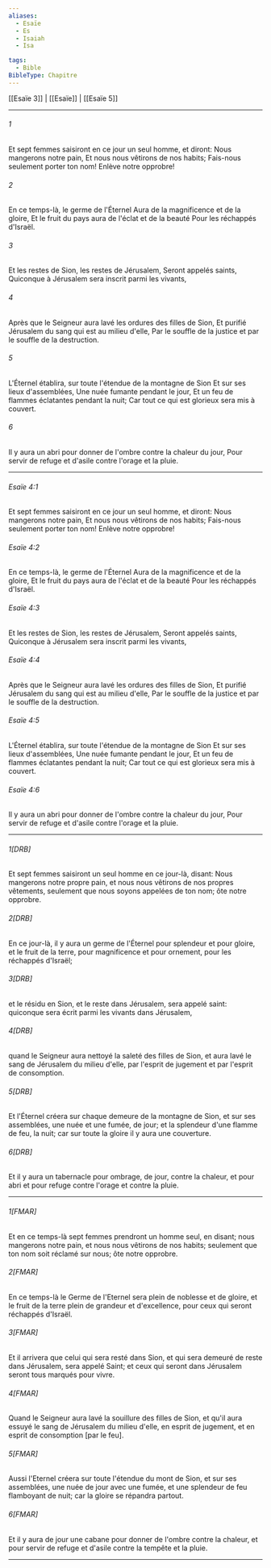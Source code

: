 ```yaml
---
aliases:
  - Esaïe
  - Es
  - Isaiah
  - Isa

tags:
  - Bible
BibleType: Chapitre
---
```

[[Esaïe 3]] | [[Esaïe]] | [[Esaïe 5]]

---
###### 1
Et sept femmes saisiront en ce jour un seul homme, et diront: Nous mangerons notre pain, Et nous nous vêtirons de nos habits; Fais-nous seulement porter ton nom! Enlève notre opprobre!
###### 2
En ce temps-là, le germe de l'Éternel Aura de la magnificence et de la gloire, Et le fruit du pays aura de l'éclat et de la beauté Pour les réchappés d'Israël.
###### 3
Et les restes de Sion, les restes de Jérusalem, Seront appelés saints, Quiconque à Jérusalem sera inscrit parmi les vivants,
###### 4
Après que le Seigneur aura lavé les ordures des filles de Sion, Et purifié Jérusalem du sang qui est au milieu d'elle, Par le souffle de la justice et par le souffle de la destruction.
###### 5
L'Éternel établira, sur toute l'étendue de la montagne de Sion Et sur ses lieux d'assemblées, Une nuée fumante pendant le jour, Et un feu de flammes éclatantes pendant la nuit; Car tout ce qui est glorieux sera mis à couvert.
###### 6
Il y aura un abri pour donner de l'ombre contre la chaleur du jour, Pour servir de refuge et d'asile contre l'orage et la pluie.

---
###### Esaïe 4:1
Et sept femmes saisiront en ce jour un seul homme, et diront: Nous mangerons notre pain, Et nous nous vêtirons de nos habits; Fais-nous seulement porter ton nom! Enlève notre opprobre!
###### Esaïe 4:2
En ce temps-là, le germe de l'Éternel Aura de la magnificence et de la gloire, Et le fruit du pays aura de l'éclat et de la beauté Pour les réchappés d'Israël.
###### Esaïe 4:3
Et les restes de Sion, les restes de Jérusalem, Seront appelés saints, Quiconque à Jérusalem sera inscrit parmi les vivants,
###### Esaïe 4:4
Après que le Seigneur aura lavé les ordures des filles de Sion, Et purifié Jérusalem du sang qui est au milieu d'elle, Par le souffle de la justice et par le souffle de la destruction.
###### Esaïe 4:5
L'Éternel établira, sur toute l'étendue de la montagne de Sion Et sur ses lieux d'assemblées, Une nuée fumante pendant le jour, Et un feu de flammes éclatantes pendant la nuit; Car tout ce qui est glorieux sera mis à couvert.
###### Esaïe 4:6
Il y aura un abri pour donner de l'ombre contre la chaleur du jour, Pour servir de refuge et d'asile contre l'orage et la pluie.

---
###### 1[DRB]
Et sept femmes saisiront un seul homme en ce jour-là, disant: Nous mangerons notre propre pain, et nous nous vêtirons de nos propres vêtements, seulement que nous soyons appelées de ton nom; ôte notre opprobre.
###### 2[DRB]
En ce jour-là, il y aura un germe de l'Éternel pour splendeur et pour gloire, et le fruit de la terre, pour magnificence et pour ornement, pour les réchappés d'Israël;
###### 3[DRB]
et le résidu en Sion, et le reste dans Jérusalem, sera appelé saint: quiconque sera écrit parmi les vivants dans Jérusalem,
###### 4[DRB]
quand le Seigneur aura nettoyé la saleté des filles de Sion, et aura lavé le sang de Jérusalem du milieu d'elle, par l'esprit de jugement et par l'esprit de consomption.
###### 5[DRB]
Et l'Éternel créera sur chaque demeure de la montagne de Sion, et sur ses assemblées, une nuée et une fumée, de jour; et la splendeur d'une flamme de feu, la nuit; car sur toute la gloire il y aura une couverture.
###### 6[DRB]
Et il y aura un tabernacle pour ombrage, de jour, contre la chaleur, et pour abri et pour refuge contre l'orage et contre la pluie.

---
###### 1[FMAR]
Et en ce temps-là sept femmes prendront un homme seul, en disant; nous mangerons notre pain, et nous nous vêtirons de nos habits; seulement que ton nom soit réclamé sur nous; ôte notre opprobre.
###### 2[FMAR]
En ce temps-là le Germe de l'Eternel sera plein de noblesse et de gloire, et le fruit de la terre plein de grandeur et d'excellence, pour ceux qui seront réchappés d'Israël.
###### 3[FMAR]
Et il arrivera que celui qui sera resté dans Sion, et qui sera demeuré de reste dans Jérusalem, sera appelé Saint; et ceux qui seront dans Jérusalem seront tous marqués pour vivre.
###### 4[FMAR]
Quand le Seigneur aura lavé la souillure des filles de Sion, et qu'il aura essuyé le sang de Jérusalem du milieu d'elle, en esprit de jugement, et en esprit de consomption [par le feu].
###### 5[FMAR]
Aussi l'Eternel créera sur toute l'étendue du mont de Sion, et sur ses assemblées, une nuée de jour avec une fumée, et une splendeur de feu flamboyant de nuit; car la gloire se répandra partout.
###### 6[FMAR]
Et il y aura de jour une cabane pour donner de l'ombre contre la chaleur, et pour servir de refuge et d'asile contre la tempête et la pluie.

---
